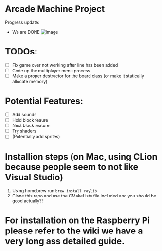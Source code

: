 # Arcade Machine Project

Progress update:
- We are DONE
![image](https://github.com/user-attachments/assets/db165816-36ce-4fc8-a493-72b5253cf050)

# TODOs:
- [ ] Fix game over not working after line has been added
- [ ] Code up the multiplayer menu process
- [ ] Make a proper destructor for the board class (or make it statically allocate memory)
# Potential Features:
- [ ] Add sounds
- [ ] Hold block feaure
- [ ] Next block feature
- [ ] Try shaders
- [ ] (Potentially add sprites)

# Installion steps (on Mac, using CLion because people seem to not like Visual Studio)

1. Using homebrew run `brew install raylib`
2. Clone this repo and use the CMakeLists file included and you should be good actually?!

# For installation on the Raspberry Pi please refer to the wiki we have a very long ass detailed guide.

